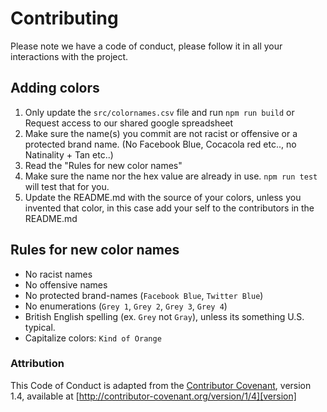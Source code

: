 # Contributing

Please note we have a code of conduct, please follow it in all your interactions with the project.

## Adding colors

1. Only update the `src/colornames.csv` file and run `npm run build`
   or Request access to our shared google spreadsheet
2. Make sure the name(s) you commit are not racist or offensive or a protected brand name.
   (No Facebook Blue, Cocacola red etc.., no Natinality + Tan etc..)
3. Read the "Rules for new color names"
4. Make sure the name nor the hex value are already in use. `npm run test` will test that for you.
5. Update the README.md with the source of your colors, unless you invented that color, in this case
   add your self to the contributors in the README.md

## Rules for new color names

- No racist names
- No offensive names
- No protected brand-names (`Facebook Blue`, `Twitter Blue`)
- No enumerations (`Grey 1`, `Grey 2`, `Grey 3`, `Grey 4`)
- British English spelling (ex. `Grey` not `Gray`), unless its something U.S. typical.
- Capitalize colors: `Kind of Orange`

### Attribution

This Code of Conduct is adapted from the [Contributor Covenant][homepage], version 1.4,
available at [http://contributor-covenant.org/version/1/4][version]

[homepage]: http://contributor-covenant.org
[version]: http://contributor-covenant.org/version/1/4/
